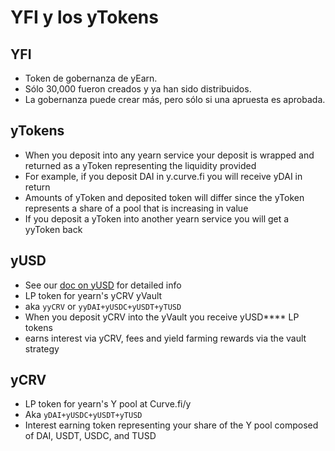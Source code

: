 # YFI y los yTokens

## YFI

* Token de gobernanza de yEarn.
*  Sólo 30,000 fueron creados y ya han sido distribuidos.
  * La gobernanza puede crear más, pero sólo si una apruesta es aprobada.

## yTokens

* When you deposit into any yearn service your deposit is wrapped and returned as a yToken representing the liquidity provided
* For example, if you deposit DAI in y.curve.fi you will receive yDAI in return
* Amounts of yToken and deposited token will differ since the yToken represents a share of a pool that is increasing in value
* If you deposit a yToken into another yearn service you will get a yyToken back

## yUSD

* See our [doc on yUSD](https://docs.yearn.finance/yusd) for detailed info
* LP token for yearn's yCRV yVault
* aka `yyCRV` or `yyDAI+yUSDC+yUSDT+yTUSD`
* When you deposit yCRV into the yVault you receive yUSD\*\*\*\* LP tokens
* earns interest via yCRV, fees and yield farming rewards via the vault strategy

## yCRV

* LP token for yearn's Y pool at Curve.fi/y
* Aka `yDAI+yUSDC+yUSDT+yTUSD`
* Interest earning token representing your share of the Y pool composed of DAI, USDT, USDC, and TUSD

